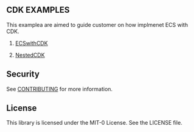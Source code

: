 ## CDK EXAMPLES 

This examplea are aimed to guide customer on how implmenet ECS with CDK. 

1. [ECSwithCDK](https://github.com/aws-samples/amazon-ecs-cdk-examples/tree/main/ECSwithCDK)

2. [NestedCDK](https://github.com/aws-samples/amazon-ecs-cdk-examples/tree/main/NestedCDK)

## Security

See [CONTRIBUTING](CONTRIBUTING.md#security-issue-notifications) for more information.

## License

This library is licensed under the MIT-0 License. See the LICENSE file.

